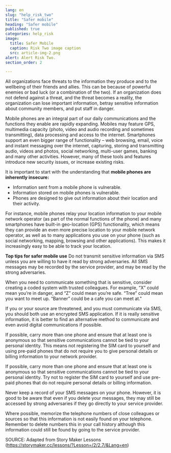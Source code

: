 ```yaml
---
lang: en
slug: "help_risk_two"
title: "Safer mobile"
heading: "Safer mobile"
published: true
categories: help_risk
image:
  title: Safer Mobile
  caption: Risk Two image caption
  src: article-img-2.png
alert: Alert Risk Two.
section_order: 2

---
```


All organizations face threats to the information they produce and to the wellbeing of their friends and allies. This can be because of powerful enemies or bad luck (or a combination of the two). If an organization does not defend against a threat, and the threat becomes a reality, the organization can lose important information, betray sensitive information about community members, and put staff in danger.

Mobile phones are an integral part of our daily communications and the functions they enable are rapidly expanding. Mobiles may feature GPS, multimedia capacity (photo, video and audio recording and sometimes transmitting), data processing and access to the internet. Smartphones support an even bigger range of functionality – web browsing, email, voice and instant messaging over the internet, capturing, storing and transmitting audio, videos and photos, social networking, multi-user games, banking and many other activities. However, many of these tools and features introduce new security issues, or increase existing risks.

It is important to start with the understanding that **mobile phones are inherently insecure:**
* Information sent from a mobile phone is vulnerable.
* Information stored on mobile phones is vulnerable.
* Phones are designed to give out information about their location and their activity.

For instance, mobile phones relay your location information to your mobile network operator (as part of the normal functions of the phone) and many smartphones have built-in geo-location (GPS) functionality, which means they can provide an even more precise location to your mobile network operator, as well as to many applications you use on your phone (such as social networking, mapping, browsing and other applications). This makes it increasingly easy to be able to track your location.

**Top tips for safer mobile use**
Do not transmit sensitive information via SMS unless you are willing to have it read by strong adversaries. All SMS messages may be recorded by the service provider, and may be read by the strong adversaries.

When you need to communicate something that is sensitive, consider creating a coded system with trusted colleagues. For example, “X” could mean you’re in danger, and “Z” could mean you’re safe. “Tree” could mean you want to meet up. “Banner” could be a cafe you can meet at."

If you or your source are threatened, and you must communicate via SMS, you should both use an encrypted SMS application. If it is really sensitive information, it is better to find an alternative method to communicate and even avoid digital communications if possible. 

If possible, carry more than one phone and ensure that at least one is anonymous so that sensitive communications cannot be tied to your personal identity. This means not registering the SIM card to yourself and using pre-paid phones that do not require you to give personal details or billing information to your network provider.

If possible, carry more than one phone and ensure that at least one is anonymous so that sensitive communications cannot be tied to your personal identity. Try not to register the SIM card to yourself and use pre-paid phones that do not require personal details or billing information.

Never keep a record of your SMS messages on your phone. However, it is good to be aware that even if you delete your messages, they may still be accessed by strong adversaries if they go directly to your service provider.

Where possible, memorize the telephone numbers of close colleagues or sources so that this information is not easily found on your telephone. Remember to delete numbers this in your call history although this information could still be found by going to the service provider.

SOURCE: Adapted from Story Maker Lessons (https://storymaker.cc/lessons/?Lesson=/2/2.7/&Lang=en)
